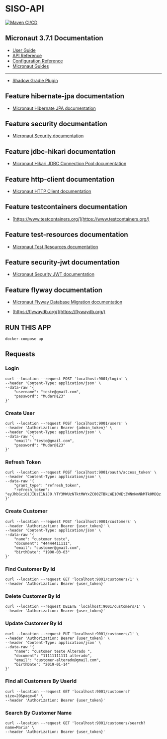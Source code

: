 # SISO-API
[![Maven CI/CD](https://github.com/luizimcpi/siso-api/actions/workflows/main.yml/badge.svg?branch=master)](https://github.com/luizimcpi/siso-api/actions/workflows/main.yml)

## Micronaut 3.7.1 Documentation

- [User Guide](https://docs.micronaut.io/3.7.1/guide/index.html)
- [API Reference](https://docs.micronaut.io/3.7.1/api/index.html)
- [Configuration Reference](https://docs.micronaut.io/3.7.1/guide/configurationreference.html)
- [Micronaut Guides](https://guides.micronaut.io/index.html)
---

- [Shadow Gradle Plugin](https://plugins.gradle.org/plugin/com.github.johnrengelman.shadow)
## Feature hibernate-jpa documentation

- [Micronaut Hibernate JPA documentation](https://micronaut-projects.github.io/micronaut-sql/latest/guide/index.html#hibernate)


## Feature security documentation

- [Micronaut Security documentation](https://micronaut-projects.github.io/micronaut-security/latest/guide/index.html)


## Feature jdbc-hikari documentation

- [Micronaut Hikari JDBC Connection Pool documentation](https://micronaut-projects.github.io/micronaut-sql/latest/guide/index.html#jdbc)


## Feature http-client documentation

- [Micronaut HTTP Client documentation](https://docs.micronaut.io/latest/guide/index.html#httpClient)


## Feature testcontainers documentation

- [https://www.testcontainers.org/](https://www.testcontainers.org/)


## Feature test-resources documentation

- [Micronaut Test Resources documentation](https://micronaut-projects.github.io/micronaut-test-resources/latest/guide/)


## Feature security-jwt documentation

- [Micronaut Security JWT documentation](https://micronaut-projects.github.io/micronaut-security/latest/guide/index.html)


## Feature flyway documentation

- [Micronaut Flyway Database Migration documentation](https://micronaut-projects.github.io/micronaut-flyway/latest/guide/index.html)

- [https://flywaydb.org/](https://flywaydb.org/)


## RUN THIS APP
```
docker-compose up
```

## Requests

### Login
```
curl --location --request POST 'localhost:9001/login' \
--header 'Content-Type: application/json' \
--data-raw '{
    "username": "teste@gmail.com",
    "password": "Mudar@123"
}'
```

### Create User
```
curl --location --request POST 'localhost:9001/users' \
--header 'Authorization: Bearer {admin_token}' \
--header 'Content-Type: application/json' \
--data-raw '{
    "email": "teste@gmail.com",
    "password": "Mudar@123"
}'
```

### Refresh Token
```
curl --location --request POST 'localhost:9001/oauth/access_token' \
--header 'Content-Type: application/json' \
--data-raw '{
    "grant_type": "refresh_token",
    "refresh_token": "eyJhbGciOiJIUzI1NiJ9.YTY3MWUzNTktMWYxZC00ZTBkLWE1OWEtZWNmNmNkMTk0MDQz.0sdzFhdfTQfjzhk3rl4pnFxrrN_h5Wnsaek6oLiDruU"
}'
```

### Create Customer
```
curl --location --request POST 'localhost:9001/customers' \
--header 'Authorization: Bearer {user_token}' \
--header 'Content-Type: application/json' \
--data-raw '{
    "name": "customer teste",
    "document": "44444411111",
    "email": "customer@gmail.com",
    "birthDate": "1990-03-03"
}'
```

### Find Customer By Id
```
curl --location --request GET 'localhost:9001/customers/1' \
--header 'Authorization: Bearer {user_token}'
```

### Delete Customer By Id
```
curl --location --request DELETE 'localhost:9001/customers/1' \
--header 'Authorization: Bearer {user_token}'
```

### Update Customer By Id
```
curl --location --request PUT 'localhost:9001/customers/1' \
--header 'Authorization: Bearer {user_token}' \
--header 'Content-Type: application/json' \
--data-raw '{
    "name": "customer teste Alterado ",
    "document": "11111111111 alterado",
    "email": "customer-alterado@gmail.com",
    "birthDate": "2019-01-14"
}'
```

### Find all Customers By UserId
```
curl --location --request GET 'localhost:9001/customers?size=20&page=0' \
--header 'Authorization: Bearer {user_token}'
```

### Search By Customer Name
```
curl --location --request GET 'localhost:9001/customers/search?name=Maria' \
--header 'Authorization: Bearer {user_token}'
```
